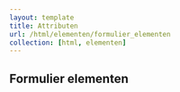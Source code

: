 ```yaml
---
layout: template
title: Attributen
url: /html/elementen/formulier_elementen
collection: [html, elementen]
---
```


## Formulier elementen